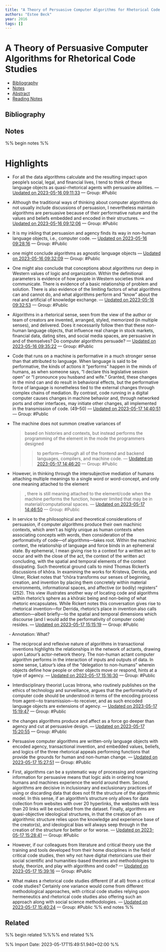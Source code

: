 ```yaml
---
title: "A Theory of Persuasive Computer Algorithms for Rhetorical Code Studies"
authors: "Estee Beck"
year: 2016
tags: []
---
```

# A Theory of Persuasive Computer Algorithms for Rhetorical Code Studies

- [Bibliography](#bibliography)
- [Notes](#notes)
- [Abstract](#abstract)
- [Reading Notes](#reading-notes)

## Bibliography




## Notes
%% begin notes %%
# Highlights

- For all the data algorithms calculate and the resulting impact upon people’s social, legal, and financial lives, I tend to think of these language objects as quasi-rhetorical agents with persuasive abilities. — [Updated on 2023-05-16 09:11:33](https://hyp.is/40HvrvO4Ee2bcC9uruM-7g/www.enculturation.net/a-theory-of-persuasive-computer-algorithms) — Group: #Public

- Although the traditional ways of thinking about computer algorithms do not usually include discussions of persuasion, I nevertheless maintain algorithms are persuasive because of their performative nature and the values and beliefs embedded and encoded in their structures. — [Updated on 2023-05-16 09:12:06](https://hyp.is/9zhobPO4Ee2coOs2O52fDA/www.enculturation.net/a-theory-of-persuasive-computer-algorithms) — Group: #Public

- It is my inkling that persuasion and agency finds its way in non-human language objects, i.e., computer code. — [Updated on 2023-05-16 09:28:16](https://hyp.is/OTFjevO7Ee2pYc9GNkxdGQ/www.enculturation.net/a-theory-of-persuasive-computer-algorithms) — Group: #Public

- one might conclude algorithms as agnostic language objects — [Updated on 2023-05-16 09:32:09](https://hyp.is/xBwbsPO7Ee2u39MtnMJqQQ/www.enculturation.net/a-theory-of-persuasive-computer-algorithms) — Group: #Public

- One might also conclude that conceptions about algorithms run deep in Western values of logic and organization. Within the definitional parameters is evidence of how people in Western societies think and communicate. There is evidence of a basic relationship of problem and solution. There is also evidence of the limiting factors of what algorithms can and cannot do, and what algorithms perform and “know” about the real and artificial of knowledge exchange. — [Updated on 2023-05-16 09:32:53](https://hyp.is/3mZuEvO7Ee2Z119kyIjHgQ/www.enculturation.net/a-theory-of-persuasive-computer-algorithms) — Group: #Public

- Algorithms in a rhetorical sense, seen from the view of the author or team of creators are invented, arranged, styled, memorized (in multiple senses), and delivered. Does it necessarily follow then that these non-human language objects, that influence real change in stock markets, financial data, dating sites, and social media spaces, are persuasive in and of themselves? Do computer algorithms persuade? — [Updated on 2023-05-16 09:35:22](https://hyp.is/NxWymPO8Ee2u4atQCUPcdg/www.enculturation.net/a-theory-of-persuasive-computer-algorithms) — Group: #Public

- Code that runs on a machine is performative in a much stronger sense than that attributed to language. When language is said to be performative, the kinds of actions it “performs” happen in the minds of humans, as when someone says, “I declare this legislative session open” or “I pronounce you husband and wife.” Granted, these changes in the mind can and do result in behavioral effects, but the performative force of language is nonetheless tied to the external changes through complex chains of mediation. By contrast, code running in a digital computer causes changes in machine behavior and, through networked ports and other interfaces, may initiate other changes, all implemented in the transmission of code. (49–50) — [Updated on 2023-05-17 14:40:51](https://hyp.is/Dn7r3vSwEe2NiwNzvmxKgw/www.enculturation.net/a-theory-of-persuasive-computer-algorithms) — Group: #Public

- The machine does not summon creative variances of <blockquote> based on histories and contexts, but instead performs the programming of the element in the mode the programmers designed <blockquote> to perform—through all of the frontend and backend languages, compilers, and machine code. — [Updated on 2023-05-17 14:46:20](https://hyp.is/0nVALvSwEe22tnebRfDO6Q/www.enculturation.net/a-theory-of-persuasive-computer-algorithms) — Group: #Public

- However, in thinking through the intersubjective mediation of humans attaching multiple meanings to a single word or word-concept, and only one meaning attached to the element <blockquote>, there is still meaning attached to the element/code when the machine performs the function, however limited that may be in material/computational spaces. — [Updated on 2023-05-17 14:46:50](https://hyp.is/5FYpSPSwEe2oF88jvIirvA/www.enculturation.net/a-theory-of-persuasive-computer-algorithms) — Group: #Public

- In service to the philosophical and theoretical considerations of persuasion, if computer algorithms produce their own machinic contexts, which aren’t as highly unique as human contexts when associating concepts with words, then consideration of the performativity of code—of algorithms—takes root. Within the machinic context, the relationship of language and force binds in an ephemeral state. By ephemeral, I mean giving rise to a context for a written act to occur and with the close of the act, the context of the written act concluding, with the spatial and temporal elements of the context dissipating. Such theoretical ground calls to mind Thomas Rickert’s discussions of khôra. In examining the works for Kristeva, Derrida, and Ulmer, Ricket notes that “chōra transforms our senses of beginning, creation, and invention by placing them concretely within material environments, informational spaces, and affective (or bodily) registers” (252). This view illustrates another way of locating code and algorithms within rhetoric’s sphere as a khôraic being and non-being of what rhetoric encapsulates. While Rickert notes this conversation gives rise to rhetorical invention—for Derrida, rhetoric’s place in invention also calls attention—albeit briefly—to the spatial and temporal dimensions which discourse (and I would add the performativity of computer code) resides. — [Updated on 2023-05-17 15:15:19](https://hyp.is/3xCmnvS0Ee2SSRe0bs4wlQ/www.enculturation.net/a-theory-of-persuasive-computer-algorithms) — Group: #Public

   - Annotation: What?

- The reciprocal and reflexive nature of algorithms in transactional inventions highlights the relationships in the network of actants, drawing upon Latour’s actor-network theory. The non-human actant computer algorithm performs in the interaction of inputs and outputs of data. In some sense, Latour’s idea of the “delegation to non-humans” wherein objects define how people or other objects move or respond, hints at a type of agency. — [Updated on 2023-05-17 15:16:30](https://hyp.is/CYAdxPS1Ee2Ug1-62laSBA/www.enculturation.net/a-theory-of-persuasive-computer-algorithms) — Group: #Public

- Interdisciplinary theorist Lucas Introna, who routinely publishes on the ethics of technology and surveillance, argues that the performativity of computer code should be understood in terms of the encoding process from agent—to transmission—to receiver, and as such encoded language objects are extensions of agency. — [Updated on 2023-05-17 15:19:47](https://hyp.is/fttKEvS1Ee2DO6MlXmoknA/www.enculturation.net/a-theory-of-persuasive-computer-algorithms) — Group: #Public

- the changes algorithms produce and affect as a force go deeper than agency and cut at persuasive design. — [Updated on 2023-05-17 15:20:55](https://hyp.is/p7OJIvS1Ee28QaeNlT2hag/www.enculturation.net/a-theory-of-persuasive-computer-algorithms) — Group: #Public

- Persuasive computer algorithms are written-only language objects with encoded agency, transactional invention, and embedded values, beliefs, and logics of the three rhetorical appeals performing functions that provide the grounds for human and non-human change. — [Updated on 2023-05-17 15:27:51](https://hyp.is/n23S-PS2Ee2K719eghg6vA/www.enculturation.net/a-theory-of-persuasive-computer-algorithms) — Group: #Public

- First, algorithms can be a systematic way of processing and organizing information for persuasive means that logic aids in ordering how humans and machines experience the world around them. Second, algorithms are decisive in inclusionary and exclusionary practices of using or discarding data that does not fit the structure of the algorithmic model. In this sense, if an algorithm’s structure only allows for data collection from websites with over 20 hyperlinks, the websites with less than 20 links will be excluded from the dataset. Finally, algorithms are quasi-objective ideological structures, in that the creation of an algorithmic structure relies upon the knowledge and experience base of the creator(s), and ideological bias will always seep through in the creation of the structure for better or for worse. — [Updated on 2023-05-17 15:28:41](https://hyp.is/vYyehvS2Ee2yYs-M-cCdsg/www.enculturation.net/a-theory-of-persuasive-computer-algorithms) — Group: #Public

- However, if our colleagues from literature and critical theory use the training and tools developed from their home disciplines in the field of critical code studies, then why not have digital rhetoricians use their social scientific and humanities-based theories and methodologies to study, theorize, and play with algorithms and code? — [Updated on 2023-05-17 15:39:16](https://hyp.is/N709rvS4Ee2WUe9CpLa-vw/www.enculturation.net/a-theory-of-persuasive-computer-algorithms) — Group: #Public

- What makes a rhetorical code studies different (if at all) from a critical code studies? Certainly one variance would come from different methodological approaches, with critical code studies relying upon hermeneutics and rhetorical code studies also offering such an approach along with social science methodologies. — [Updated on 2023-05-17 15:40:24](https://hyp.is/YHvF2vS4Ee24kv9Q5R4-hQ/www.enculturation.net/a-theory-of-persuasive-computer-algorithms) — Group: #Public
%% end notes %%


## Related
%% begin related %%%% end related %%

%% Import Date: 2023-05-17T15:49:51.940+02:00 %%

